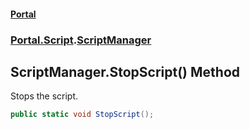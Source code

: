 #### [Portal](index.md 'index')
### [Portal.Script](Portal.Script.md 'Portal.Script').[ScriptManager](ScriptManager.md 'Portal.Script.ScriptManager')

## ScriptManager.StopScript() Method

Stops the script.

```csharp
public static void StopScript();
```